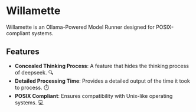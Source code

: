# Willamette

Willamette is an Ollama-Powered Model Runner designed for POSIX-compliant systems.

## Features

- **Concealed Thinking Process**: A feature that hides the thinking process of deepseek. 🔍
- **Detailed Processing Time**: Provides a detailed output of the time it took to process. ⏱️
- **POSIX Compliant**: Ensures compatibility with Unix-like operating systems. 💻
